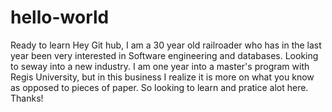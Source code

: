 # hello-world
Ready to learn
Hey Git hub, I am a 30 year old railroader who has in the last year been very interested in Software engineering and 
databases. Looking to seway into a new industry. I am one year into a master's program with Regis University, but in
this business I realize it is more on what you know as opposed to pieces of paper. So looking to learn and pratice alot 
here. Thanks!
